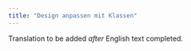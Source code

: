 ```yaml
---
title: "Design anpassen mit Klassen"
---
```

Translation to be added _after_ English text completed.
